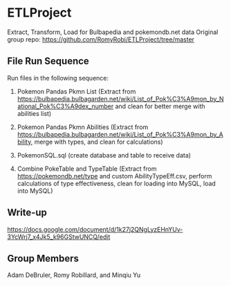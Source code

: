 # ETLProject
Extract, Transform, Load for Bulbapedia and pokemondb.net data
Original group repo: https://github.com/RomyRobi/ETLProject/tree/master

## File Run Sequence
Run files in the following sequence:
1. Pokemon Pandas Pkmn List (Extract from https://bulbapedia.bulbagarden.net/wiki/List_of_Pok%C3%A9mon_by_National_Pok%C3%A9dex_number and clean for better merge with abilities list)

2. Pokemon Pandas Pkmn Abilities (Extract from https://bulbapedia.bulbagarden.net/wiki/List_of_Pok%C3%A9mon_by_Ability, merge with types, and clean for calculations)

3. PokemonSQL.sql (create database and table to receive data)

4. Combine PokeTable and TypeTable (Extract from https://pokemondb.net/type and custom AbilityTypeEff.csv, perform calculations of type effectiveness, clean for loading into MySQL, load into MySQL)

## Write-up
https://docs.google.com/document/d/1k27j2QNgLyzEHnYUv-3YcWrj7_x4Jk5_k96GStwUNCQ/edit

## Group Members
Adam DeBruler, Romy Robillard, and Minqiu Yu

